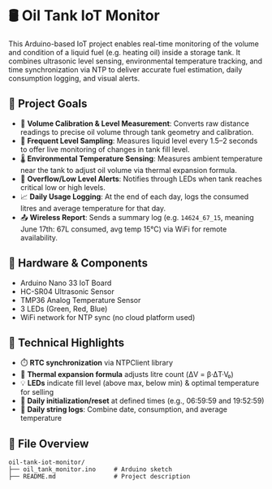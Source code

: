 # 🛢️ Oil Tank IoT Monitor

This Arduino-based IoT project enables real-time monitoring of the volume and condition of a liquid fuel (e.g. heating oil) inside a storage tank. It combines ultrasonic level sensing, environmental temperature tracking, and time synchronization via NTP to deliver accurate fuel estimation, daily consumption logging, and visual alerts.

## 🎯 Project Goals

- 🧪 **Volume Calibration & Level Measurement**: Converts raw distance readings to precise oil volume through tank geometry and calibration.
- 📡 **Frequent Level Sampling**: Measures liquid level every 1.5–2 seconds to offer live monitoring of changes in tank fill level.
- 🌡️ **Environmental Temperature Sensing**: Measures ambient temperature near the tank to adjust oil volume via thermal expansion formula.
- 🚦 **Overflow/Low Level Alerts**: Notifies through LEDs when tank reaches critical low or high levels.
- 📈 **Daily Usage Logging**: At the end of each day, logs the consumed litres and average temperature for that day.
- 📤 **Wireless Report**: Sends a summary log (e.g. `14624_67_15`, meaning June 17th: 67L consumed, avg temp 15°C) via WiFi for remote availability.

## 🔧 Hardware & Components

- Arduino Nano 33 IoT Board
- HC-SR04 Ultrasonic Sensor
- TMP36 Analog Temperature Sensor
- 3 LEDs (Green, Red, Blue)
- WiFi network for NTP sync (no cloud platform used)

## 🧠 Technical Highlights

- ⏱️ **RTC synchronization** via NTPClient library
- 📏 **Thermal expansion formula** adjusts litre count (ΔV = β·ΔT·V₀)
- 💡 **LEDs** indicate fill level (above max, below min) & optimal temperature for selling
- 🔁 **Daily initialization/reset** at defined times (e.g., 06:59:59 and 19:52:59)
- 🧾 **Daily string logs**: Combine date, consumption, and average temperature

## 📂 File Overview

```
oil-tank-iot-monitor/
├── oil_tank_monitor.ino     # Arduino sketch
├── README.md                # Project description
```